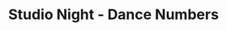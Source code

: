 ---
title: Studio Night - Dance Numbers
year: 1926
opening_date: 
closing_date:
layout: productions
image:
image_caption:
image_credit:
playbill: 
category: 
Theatre: Theatre Jacksonville
cast:
  Performer: Elizabeth Trabue
crew:
orchestra:
external_links:
---